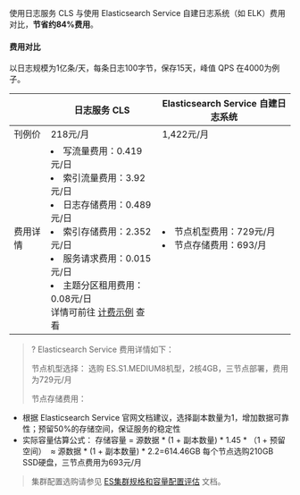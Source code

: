 使用日志服务 CLS 与使用 Elasticsearch Service 自建日志系统（如 ELK）费用对比，**节省约84%费用**。

#### 费用对比
以日志规模为1亿条/天，每条日志100字节，保存15天，峰值 QPS 在4000为例子。

|          | 日志服务 CLS                                                  | Elasticsearch Service 自建日志系统                |
| -------- | ------------------------------------------------------------ | ------------------------------------------------ |
| 刊例价   | 218元/月                                                     | 1,422元/月                                       |
| 费用详情 | <li>写流量费用：0.419元/日<br /> <li>索引流量费用：3.92元/日<br /> <li>日志存储费用：0.489元/日<br /> <li>索引存储费用：2.352元/日<br /> <li>服务请求费用：0.015元/日<br /> <li>主题分区租用费用：0.08元/日<br />详情可前往 [计费示例](https://cloud.tencent.com/document/product/614/45802#.E8.AE.A1.E8.B4.B9.E7.A4.BA.E4.BE.8B) 查看 |  <li>节点机型费用：729元/月<br /> <li>节点存储费用：693/月 |

>? Elasticsearch Service 费用详情如下：
>
> 节点机型选择：
>选购 ES.S1.MEDIUM8机型，2核4GB，三节点部署，费用为729元/月
>
> 节点存储费用：
 - 根据 Elasticsearch Service 官网文档建议，选择副本数量为1，增加数据可靠性；预留50%的存储空间，保证服务的稳定性
 - 实际容量估算公式：
   存储容量 = 源数据 * (1 + 副本数量) * 1.45 * （1 + 预留空间）
   ​					≈ 源数据 * (1 + 副本数量) * 2.2=614.46GB
   每个节点选购210GB SSD硬盘，三节点费用为693元/月
>
> 集群配置选购请参见 [ES集群规格和容量配置评估](https://cloud.tencent.com/document/product/845/19551) 文档。





